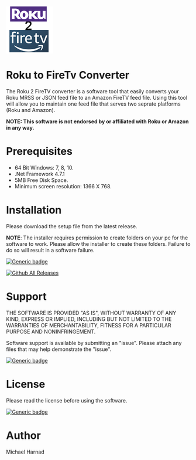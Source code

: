 ![Roku to FireTv Converter](Roku2FireTV.png)
# Roku to FireTv Converter
The Roku 2 FireTV converter is a software tool that easily converts your Roku MRSS or JSON feed file to an Amazon FireTV feed file.  Using this tool will allow you to maintain one feed file that serves two seprate platforms (Roku and Amazon).


**NOTE: This software is not endorsed by or affiliated with Roku or Amazon in any way.**

# Prerequisites
* 64 Bit Windows: 7, 8, 10.
* .Net Framework 4.7.1
* 5MB Free Disk Space.
* Minimum screen resolution: 1366 X 768.

# Installation
Please download the setup file from the latest release.

**NOTE**: The installer requires permission to create folders on your pc for the software to work.  Please allow the installer to create these folders.  Failure to do so will result in a software failure.

[![Generic badge](https://img.shields.io/badge/Download-Latest-blue.svg)](https://github.com/rrirower/roku2firetv-converter/releases/latest)

[![Github All Releases](https://img.shields.io/github/downloads/rrirower/roku2firetv-converter/total.svg)]()

# Support
THE SOFTWARE IS PROVIDED "AS IS", WITHOUT WARRANTY OF ANY KIND, EXPRESS OR IMPLIED, INCLUDING BUT NOT LIMITED TO THE WARRANTIES OF MERCHANTABILITY, FITNESS FOR A PARTICULAR PURPOSE AND NONINFRINGEMENT.

Software support is available by submitting an "issue".  Please attach any files that may help demonstrate the "issue".

[![Generic badge](https://img.shields.io/badge/Issues-New-green.svg)](https://github.com/rrirower/roku2firetv-converter/issues/new)

# License
Please read the license before using the software.

[![Generic badge](https://img.shields.io/badge/License-EULA-blue.svg)](https://github.com/rrirower/roku2firetv-converter/blob/master/LICENSE.md)

# Author
Michael Harnad
